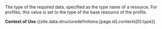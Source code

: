 The type of the required data, specified as the type name of a resource. For profiles, this value is set to the type of the base resource of the profile.

**Context of Use**  {{site.data.structuredefinitions.[page.id].contexts[0].type}}
